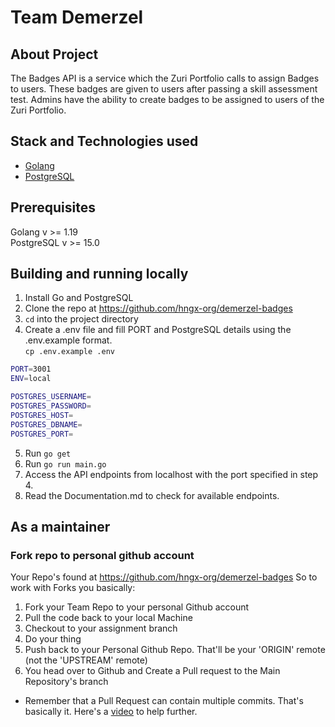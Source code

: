 # Team Demerzel

## About Project
The Badges API is a service which the Zuri Portfolio calls to assign Badges to users.
These badges are given to users after passing a skill assessment test. Admins have
the ability to create badges to be assigned to users of the Zuri Portfolio.

## Stack and Technologies used
- [Golang](https://go.dev/)
- [PostgreSQL](https://www.postgresql.org/)
## Prerequisites 
Golang v >= 1.19  
PostgreSQL v >= 15.0
## Building and running locally
1. Install Go and PostgreSQL
2. Clone the repo at https://github.com/hngx-org/demerzel-badges
3. `cd` into the project directory
4. Create a .env file and fill PORT and PostgreSQL details using the .env.example format.  
`cp .env.example .env`
```bash
PORT=3001
ENV=local

POSTGRES_USERNAME=
POSTGRES_PASSWORD=
POSTGRES_HOST=
POSTGRES_DBNAME=
POSTGRES_PORT=
```
5. Run `go get`
6. Run `go run main.go`
6. Access the API endpoints from localhost with the port specified in step 4.
7. Read the Documentation.md to check for available endpoints.
    
## As a maintainer

### Fork repo to personal github account
Your Repo's found at https://github.com/hngx-org/demerzel-badges
So to work with Forks you basically:
1. Fork your Team Repo to your personal Github account
2. Pull the code back to your local Machine
3. Checkout to your assignment branch
4. Do your thing
5. Push back to your Personal Github Repo. That'll be your 'ORIGIN' remote (not the 'UPSTREAM' remote)
6. You head over to Github and Create a Pull request to the Main Repository's branch
* Remember that a Pull Request can contain multiple commits.
That's basically it. Here's a [video](https://youtu.be/nT8KGYVurIU) to help further.